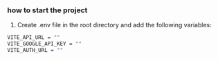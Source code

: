 ### how to start the project

1. Create .env file in the root directory and add the following variables:

```bash
VITE_API_URL = ""
VITE_GOOGLE_API_KEY = ""
VITE_AUTH_URL = ""
```
